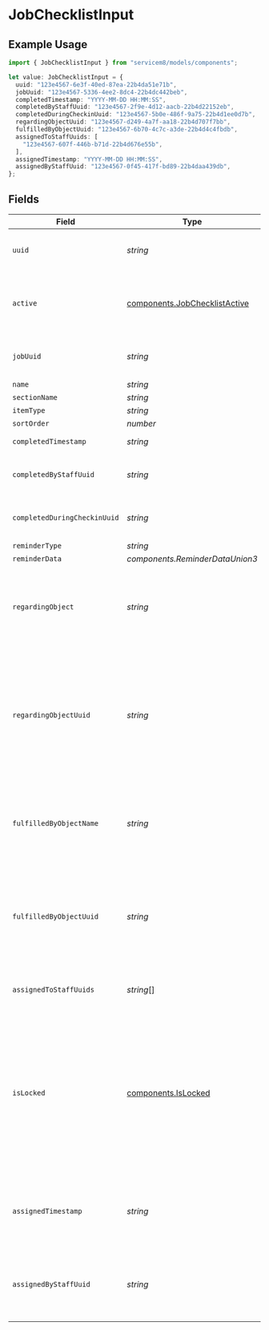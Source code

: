 # JobChecklistInput

## Example Usage

```typescript
import { JobChecklistInput } from "servicem8/models/components";

let value: JobChecklistInput = {
  uuid: "123e4567-6e3f-40ed-87ea-22b4da51e71b",
  jobUuid: "123e4567-5336-4ee2-8dc4-22b4dc442beb",
  completedTimestamp: "YYYY-MM-DD HH:MM:SS",
  completedByStaffUuid: "123e4567-2f9e-4d12-aacb-22b4d22152eb",
  completedDuringCheckinUuid: "123e4567-5b0e-486f-9a75-22b4d1ee0d7b",
  regardingObjectUuid: "123e4567-d249-4a7f-aa18-22b4d707f7bb",
  fulfilledByObjectUuid: "123e4567-6b70-4c7c-a3de-22b4d4c4fbdb",
  assignedToStaffUuids: [
    "123e4567-607f-446b-b71d-22b4d676e55b",
  ],
  assignedTimestamp: "YYYY-MM-DD HH:MM:SS",
  assignedByStaffUuid: "123e4567-0f45-417f-bd89-22b4daa439db",
};
```

## Fields

| Field                                                                                                                                                                                                   | Type                                                                                                                                                                                                    | Required                                                                                                                                                                                                | Description                                                                                                                                                                                             | Example                                                                                                                                                                                                 |
| ------------------------------------------------------------------------------------------------------------------------------------------------------------------------------------------------------- | ------------------------------------------------------------------------------------------------------------------------------------------------------------------------------------------------------- | ------------------------------------------------------------------------------------------------------------------------------------------------------------------------------------------------------- | ------------------------------------------------------------------------------------------------------------------------------------------------------------------------------------------------------- | ------------------------------------------------------------------------------------------------------------------------------------------------------------------------------------------------------- |
| `uuid`                                                                                                                                                                                                  | *string*                                                                                                                                                                                                | :heavy_minus_sign:                                                                                                                                                                                      | Record UUID key                                                                                                                                                                                         | 123e4567-6e3f-40ed-87ea-22b4da51e71b                                                                                                                                                                    |
| `active`                                                                                                                                                                                                | [components.JobChecklistActive](../../models/components/jobchecklistactive.md)                                                                                                                          | :heavy_minus_sign:                                                                                                                                                                                      | Record active/deleted flag. <br/><br/>Valid values are [0,1]                                                                                                                                            |                                                                                                                                                                                                         |
| `jobUuid`                                                                                                                                                                                               | *string*                                                                                                                                                                                                | :heavy_minus_sign:                                                                                                                                                                                      | N/A                                                                                                                                                                                                     | 123e4567-5336-4ee2-8dc4-22b4dc442beb                                                                                                                                                                    |
| `name`                                                                                                                                                                                                  | *string*                                                                                                                                                                                                | :heavy_minus_sign:                                                                                                                                                                                      | N/A                                                                                                                                                                                                     |                                                                                                                                                                                                         |
| `sectionName`                                                                                                                                                                                           | *string*                                                                                                                                                                                                | :heavy_minus_sign:                                                                                                                                                                                      | N/A                                                                                                                                                                                                     |                                                                                                                                                                                                         |
| `itemType`                                                                                                                                                                                              | *string*                                                                                                                                                                                                | :heavy_minus_sign:                                                                                                                                                                                      | N/A                                                                                                                                                                                                     |                                                                                                                                                                                                         |
| `sortOrder`                                                                                                                                                                                             | *number*                                                                                                                                                                                                | :heavy_minus_sign:                                                                                                                                                                                      | N/A                                                                                                                                                                                                     |                                                                                                                                                                                                         |
| `completedTimestamp`                                                                                                                                                                                    | *string*                                                                                                                                                                                                | :heavy_minus_sign:                                                                                                                                                                                      | N/A                                                                                                                                                                                                     | YYYY-MM-DD HH:MM:SS                                                                                                                                                                                     |
| `completedByStaffUuid`                                                                                                                                                                                  | *string*                                                                                                                                                                                                | :heavy_minus_sign:                                                                                                                                                                                      | N/A                                                                                                                                                                                                     | 123e4567-2f9e-4d12-aacb-22b4d22152eb                                                                                                                                                                    |
| `completedDuringCheckinUuid`                                                                                                                                                                            | *string*                                                                                                                                                                                                | :heavy_minus_sign:                                                                                                                                                                                      | N/A                                                                                                                                                                                                     | 123e4567-5b0e-486f-9a75-22b4d1ee0d7b                                                                                                                                                                    |
| `reminderType`                                                                                                                                                                                          | *string*                                                                                                                                                                                                | :heavy_minus_sign:                                                                                                                                                                                      | N/A                                                                                                                                                                                                     |                                                                                                                                                                                                         |
| `reminderData`                                                                                                                                                                                          | *components.ReminderDataUnion3*                                                                                                                                                                         | :heavy_minus_sign:                                                                                                                                                                                      | N/A                                                                                                                                                                                                     |                                                                                                                                                                                                         |
| `regardingObject`                                                                                                                                                                                       | *string*                                                                                                                                                                                                | :heavy_minus_sign:                                                                                                                                                                                      | The type of object which this checklist item is related to. For example, for Form checklists, this will be 'Form'.                                                                                      |                                                                                                                                                                                                         |
| `regardingObjectUuid`                                                                                                                                                                                   | *string*                                                                                                                                                                                                | :heavy_minus_sign:                                                                                                                                                                                      | The UUID of the object which this checklists item is related to. For example, for Form checklists, this is the UUID of the Form that must be completed to complete the checklist item.                  | 123e4567-d249-4a7f-aa18-22b4d707f7bb                                                                                                                                                                    |
| `fulfilledByObjectName`                                                                                                                                                                                 | *string*                                                                                                                                                                                                | :heavy_minus_sign:                                                                                                                                                                                      | The type of object which completes this checklist item. For example, for Form checklists, this will be 'FormResponse'.                                                                                  |                                                                                                                                                                                                         |
| `fulfilledByObjectUuid`                                                                                                                                                                                 | *string*                                                                                                                                                                                                | :heavy_minus_sign:                                                                                                                                                                                      | The UUID of the object which completes this checklist item. For example, for Form checklists, this references the UUID of a FormResponse record.                                                        | 123e4567-6b70-4c7c-a3de-22b4d4c4fbdb                                                                                                                                                                    |
| `assignedToStaffUuids`                                                                                                                                                                                  | *string*[]                                                                                                                                                                                              | :heavy_minus_sign:                                                                                                                                                                                      | N/A                                                                                                                                                                                                     | 123e4567-607f-446b-b71d-22b4d676e55b                                                                                                                                                                    |
| `isLocked`                                                                                                                                                                                              | [components.IsLocked](../../models/components/islocked.md)                                                                                                                                              | :heavy_minus_sign:                                                                                                                                                                                      | If this checklist item is locked (read-only) and cannot be modified. This is set by the system when the checklist item is created from a Task or Network Request. (Read-only). <br/><br/>Valid values are [0,1] |                                                                                                                                                                                                         |
| `assignedTimestamp`                                                                                                                                                                                     | *string*                                                                                                                                                                                                | :heavy_minus_sign:                                                                                                                                                                                      | The timestamp when the checklist item was assigned to the staff member. (Read-only)                                                                                                                     | YYYY-MM-DD HH:MM:SS                                                                                                                                                                                     |
| `assignedByStaffUuid`                                                                                                                                                                                   | *string*                                                                                                                                                                                                | :heavy_minus_sign:                                                                                                                                                                                      | The UUID of the staff member who assigned the checklist item to the staff member. (Read-only)                                                                                                           | 123e4567-0f45-417f-bd89-22b4daa439db                                                                                                                                                                    |